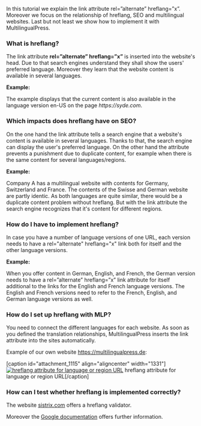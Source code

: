 In this tutorial we explain the link attribute rel=”alternate” hreflang=”x”. Moreover we focus on the relationship of hreflang, SEO and multilingual websites. Last but not least we show how to implement it with MultilingualPress.

### What is hreflang?

The link attribute **rel=”alternate” hreflang=”x”** is inserted into the website's head. Due to that search engines understand they shall show the users' preferred language. Moreover they learn that the website content is available in several languages.

**Example:**

<link rel="alternate" hreflang="en-US" href="https://syde.com">

The example displays that the current content is also available in the language version en-US on the page _https://syde.com_.

### Which impacts does hreflang have on SEO?

On the one hand the link attribute tells a search engine that a website's content is available in several languages. Thanks to that, the search engine can display the user's preferred language. On the other hand the attribute prevents a punishment due to duplicate content, for example when there is the same content for several languages/regions.

**Example:**

Company A has a multilingual website with contents for Germany, Switzerland and France. The contents of the Swisse and German website are partly identic. As both languages are quite similar, there would be a duplicate content problem without hreflang. But with the link attribute the search engine recognizes that it's content for different regions.

### How do I have to implement hreflang?

In case you have a number of language versions of one URL, each version needs to have a rel="alternate" hreflang="x" link both for itself and the other language versions.

**Example:**

When you offer content in German, English, and French, the German version needs to have a rel=”alternate” hreflang=”x” link attribute for itself additional to the links for the English and French language versions. The English and French versions need to refer to the French, English, and German language versions as well.

### How do I set up hreflang with MLP?

You need to connect the different languages for each website. As soon as you defined the translation relationships, MultilingualPress inserts the link attribute into the sites automatically.

Example of our own website https://multilingualpress.de:

[caption id="attachment_1115" align="aligncenter" width="1331"][![hreflang attribute for language or region URL](https://multilingualpress.de/wp-content/uploads/sites/16/2017/08/2018-01-14_13-43-55.png)](https://multilingualpress.de/wp-content/uploads/sites/16/2017/08/2018-01-14_13-43-55.png) hreflang attribute for language or region URL[/caption]

### How can I test whether hreflang is implemented correctly?

The website [sistrix.com](https://www.sistrix.com/hreflang-guide/hreflang-validator/) offers a hreflang validator.

Moreover the [Google documentation](https://support.google.com/webmasters/answer/189077?hl=en) offers further information.